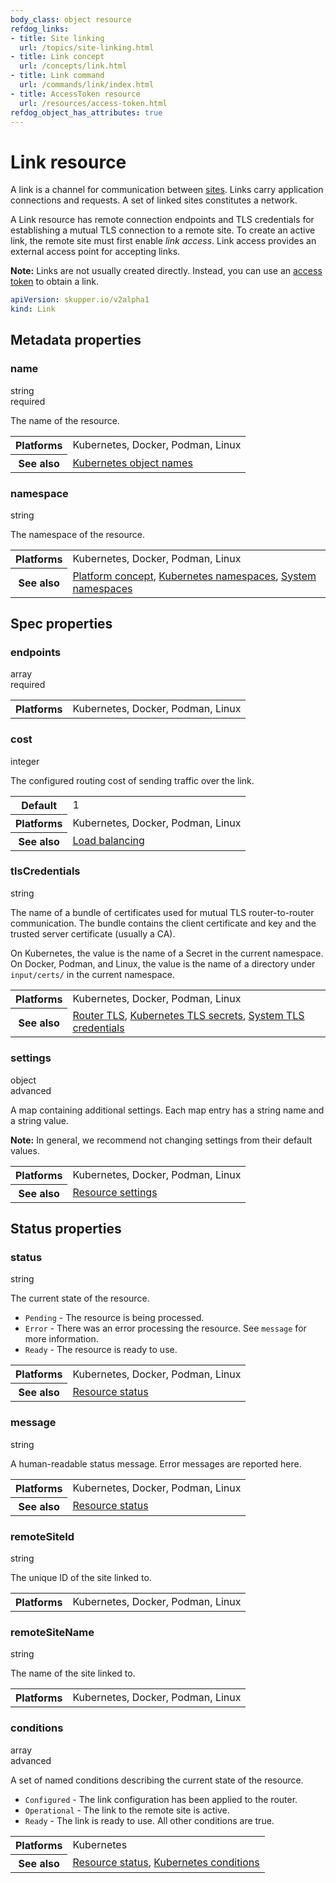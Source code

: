 ```yaml
---
body_class: object resource
refdog_links:
- title: Site linking
  url: /topics/site-linking.html
- title: Link concept
  url: /concepts/link.html
- title: Link command
  url: /commands/link/index.html
- title: AccessToken resource
  url: /resources/access-token.html
refdog_object_has_attributes: true
---
```


# Link resource

A link is a channel for communication between [sites](site.html).
Links carry application connections and requests.  A set of linked
sites constitutes a network.

A Link resource has remote connection endpoints and TLS credentials
for establishing a mutual TLS connection to a remote site.  To
create an active link, the remote site must first enable _link
access_.  Link access provides an external access point for
accepting links.

**Note:** Links are not usually created directly.  Instead, you can
use an [access token][token] to obtain a link.

[token]: access-token.html

~~~ yaml
apiVersion: skupper.io/v2alpha1
kind: Link
~~~

## Metadata properties

<div class="attribute">
<div class="attribute-heading">
<h3 id="metadata-name">name</h3>
<div class="attribute-type-info">string</div>
<div class="attribute-flags">required</div>
</div>
<div class="attribute-body">

The name of the resource.

<table class="fields"><tr><th>Platforms</th><td>Kubernetes, Docker, Podman, Linux</td><tr><th>See also</th><td><a href="https://kubernetes.io/docs/concepts/overview/working-with-objects/names/">Kubernetes object names</a></td></table>

</div>
</div>

<div class="attribute collapsed">
<div class="attribute-heading">
<h3 id="metadata-namespace">namespace</h3>
<div class="attribute-type-info">string</div>
</div>
<div class="attribute-body">

The namespace of the resource.

<table class="fields"><tr><th>Platforms</th><td>Kubernetes, Docker, Podman, Linux</td><tr><th>See also</th><td><a href="{{site_prefix}}/concepts/platform.html">Platform concept</a>, <a href="https://kubernetes.io/docs/concepts/overview/working-with-objects/namespaces/">Kubernetes namespaces</a>, <a href="{{site_prefix}}/topics/system-namespaces.html">System namespaces</a></td></table>

</div>
</div>

## Spec properties

<div class="attribute">
<div class="attribute-heading">
<h3 id="spec-endpoints">endpoints</h3>
<div class="attribute-type-info">array</div>
<div class="attribute-flags">required</div>
</div>
<div class="attribute-body">

<table class="fields"><tr><th>Platforms</th><td>Kubernetes, Docker, Podman, Linux</td></table>

</div>
</div>

<div class="attribute collapsed">
<div class="attribute-heading">
<h3 id="spec-cost">cost</h3>
<div class="attribute-type-info">integer</div>
</div>
<div class="attribute-body">

The configured routing cost of sending traffic over
the link.

<table class="fields"><tr><th>Default</th><td>1</td><tr><th>Platforms</th><td>Kubernetes, Docker, Podman, Linux</td><tr><th>See also</th><td><a href="{{site_prefix}}/topics/load-balancing.html">Load balancing</a></td></table>

</div>
</div>

<div class="attribute collapsed">
<div class="attribute-heading">
<h3 id="spec-tls-credentials">tlsCredentials</h3>
<div class="attribute-type-info">string</div>
</div>
<div class="attribute-body">

The name of a bundle of certificates used for mutual TLS
router-to-router communication.  The bundle contains the
client certificate and key and the trusted server certificate
(usually a CA).

On Kubernetes, the value is the name of a Secret in the
current namespace.  On Docker, Podman, and Linux, the value is
the name of a directory under `input/certs/` in the current
namespace.

<table class="fields"><tr><th>Platforms</th><td>Kubernetes, Docker, Podman, Linux</td><tr><th>See also</th><td><a href="{{site_prefix}}/topics/router-tls.html">Router TLS</a>, <a href="https://kubernetes.io/docs/concepts/configuration/secret/#tls-secrets">Kubernetes TLS secrets</a>, <a href="{{site_prefix}}/topics/system-tls-credentials.html">System TLS credentials</a></td></table>

</div>
</div>

<div class="attribute collapsed">
<div class="attribute-heading">
<h3 id="spec-settings">settings</h3>
<div class="attribute-type-info">object</div>
<div class="attribute-flags">advanced</div>
</div>
<div class="attribute-body">

A map containing additional settings.  Each map entry has a
string name and a string value.

**Note:** In general, we recommend not changing settings from
their default values.

<table class="fields"><tr><th>Platforms</th><td>Kubernetes, Docker, Podman, Linux</td><tr><th>See also</th><td><a href="{{site_prefix}}/topics/resource-settings.html">Resource settings</a></td></table>

</div>
</div>

## Status properties

<div class="attribute collapsed">
<div class="attribute-heading">
<h3 id="status-status">status</h3>
<div class="attribute-type-info">string</div>
</div>
<div class="attribute-body">

The current state of the resource.

- `Pending` - The resource is being processed.
- `Error` - There was an error processing the resource.  See
  `message` for more information.
- `Ready` - The resource is ready to use.

<table class="fields"><tr><th>Platforms</th><td>Kubernetes, Docker, Podman, Linux</td><tr><th>See also</th><td><a href="{{site_prefix}}/topics/resource-status.html">Resource status</a></td></table>

</div>
</div>

<div class="attribute collapsed">
<div class="attribute-heading">
<h3 id="status-message">message</h3>
<div class="attribute-type-info">string</div>
</div>
<div class="attribute-body">

A human-readable status message.  Error messages are reported
here.

<table class="fields"><tr><th>Platforms</th><td>Kubernetes, Docker, Podman, Linux</td><tr><th>See also</th><td><a href="{{site_prefix}}/topics/resource-status.html">Resource status</a></td></table>

</div>
</div>

<div class="attribute collapsed">
<div class="attribute-heading">
<h3 id="status-remote-site-id">remoteSiteId</h3>
<div class="attribute-type-info">string</div>
</div>
<div class="attribute-body">

The unique ID of the site linked to.

<table class="fields"><tr><th>Platforms</th><td>Kubernetes, Docker, Podman, Linux</td></table>

</div>
</div>

<div class="attribute collapsed">
<div class="attribute-heading">
<h3 id="status-remote-site-name">remoteSiteName</h3>
<div class="attribute-type-info">string</div>
</div>
<div class="attribute-body">

The name of the site linked to.

<table class="fields"><tr><th>Platforms</th><td>Kubernetes, Docker, Podman, Linux</td></table>

</div>
</div>

<div class="attribute collapsed">
<div class="attribute-heading">
<h3 id="status-conditions">conditions</h3>
<div class="attribute-type-info">array</div>
<div class="attribute-flags">advanced</div>
</div>
<div class="attribute-body">

A set of named conditions describing the current state of the
resource.


- `Configured` - The link configuration has been applied to
  the router.
- `Operational` - The link to the remote site is active.
- `Ready` - The link is ready to use.  All other conditions
  are true.

<table class="fields"><tr><th>Platforms</th><td>Kubernetes</td><tr><th>See also</th><td><a href="{{site_prefix}}/topics/resource-status.html">Resource status</a>, <a href="https://maelvls.dev/kubernetes-conditions/">Kubernetes conditions</a></td></table>

</div>
</div>
